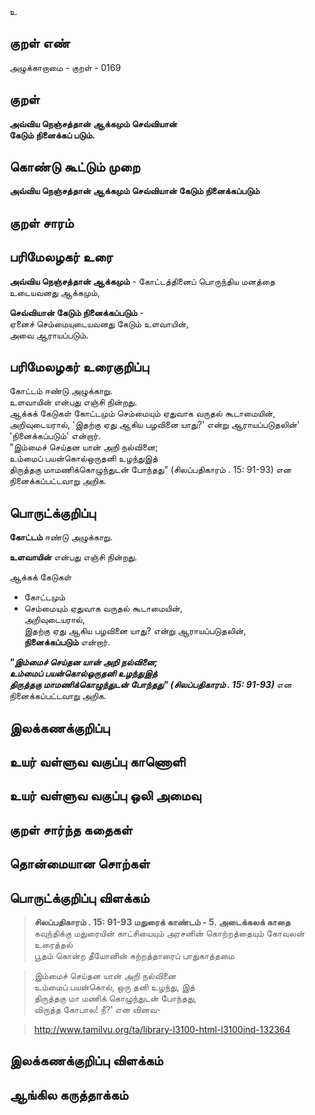 உ

## குறள் எண் 

அழுக்காறாமை - குறள் - 0169  

## குறள் 

**அவ்விய நெஞ்சத்தான் ஆக்கமும் செவ்வியான்  
கேடும் நினைக்கப் படும்.** 

## கொண்டு கூட்டும் முறை

**அவ்விய நெஞ்சத்தான் ஆக்கமும் செவ்வியான் கேடும் நினைக்கப்படும்**

## குறள் சாரம் 


## பரிமேலழகர் உரை

**அவ்விய நெஞ்சத்தான் ஆக்கமும்** - கோட்டத்தினைப் பொருந்திய மனத்தை உடையவனது ஆக்கமும்,  

**செவ்வியான் கேடும் நினைக்கப்படும்** -  
ஏனைச் செம்மையுடையவனது கேடும் உளவாயின்,  
அவை ஆராயப்படும்.  

## பரிமேலழகர் உரைகுறிப்பு   

கோட்டம் ஈண்டு அழுக்காறு.  
உளவாயின் என்பது எஞ்சி நின்றது.  
ஆக்கக் கேடுகள் கோட்டமும் செம்மையும் ஏதுவாக வருதல் கூடாமையின், அறிவுடையரால், 'இதற்கு ஏது ஆகிய பழவினை யாது?' என்று ஆராயப்படுதலின்' 'நினைக்கப்படும்' என்றார்.  
"இம்மைச் செய்தன யான் அறி நல்வினை;  
உம்மைப் பயன்கொல்ஒருதனி உழந்துஇத்  
திருத்தகு மாமணிக்கொழுந்துடன் போந்தது" (சிலப்பதிகாரம் . 15: 91-93) என நினைக்கப்பட்டவாறு அறிக.
## பொருட்க்குறிப்பு 

**கோட்டம்** ஈண்டு அழுக்காறு.  

**உளவாயின்** என்பது எஞ்சி நின்றது.  

ஆக்கக் கேடுகள்  
* கோட்டமும்  
* செம்மையும் ஏதுவாக வருதல் கூடாமையின்,  
அறிவுடையரால்,  
இதற்கு ஏது ஆகிய பழவினை யாது? என்று ஆராயப்படுதலின்,  
**நினைக்கப்படும்** என்றார்.  

_**"இம்மைச் செய்தன யான் அறி நல்வினை;  
உம்மைப் பயன்கொல்ஒருதனி உழந்துஇத்  
திருத்தகு மாமணிக்கொழுந்துடன் போந்தது" (சிலப்பதிகாரம் . 15: 91-93)**_ என நினைக்கப்பட்டவாறு அறிக.  

## இலக்கணக்குறிப்பு  


## உயர் வள்ளுவ வகுப்பு காணொளி


## உயர் வள்ளுவ வகுப்பு ஒலி அமைவு 

 
## குறள் சார்ந்த கதைகள் 


## தொன்மையான சொற்கள்


## பொருட்க்குறிப்பு விளக்கம்

>**சிலப்பதிகாரம் . 15: 91-93 மதுரைக் காண்டம் - 5. அடைக்கலக் காதை**  
>கவுந்திக்கு மதுரையின் காட்சியையும் அரசனின் கொற்றத்தையும் கோவலன் உரைத்தல்  
>பூதம் கொன்ற தீயோனின் சுற்றத்தாரைப் பாதுகாத்தமை

>இம்மைச் செய்தன யான் அறி நல்வினை  
>உம்மைப் பயன்கொல், ஒரு தனி உழந்து, இத்  
>திருத்தகு மா மணிக் கொழுந்துடன் போந்தது,  
>விருத்த கோபால! நீ?’ என வினவ-

>http://www.tamilvu.org/ta/library-l3100-html-l3100ind-132364

## இலக்கணக்குறிப்பு விளக்கம்


## ஆங்கில கருத்தாக்கம் 


